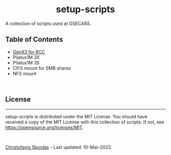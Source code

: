 <h1 align="center">setup-scripts</h1>

A collection of scripts used at GSECARS.

## Table of Contents
- [GenX3 for RCC](https://github.com/GSECARS/setup-scripts/blob/main/genx3/genx.md)
- Pilatus1M 3X
- Pilatus1M 3S
- CIFS mount for SMB shares
- NFS mount

<br />

## License

---

setup-scripts is distributed under the MIT License. You should have received 
a copy of the MIT License with this collection of scripts.  If not, see 
<https://opensource.org/licenses/MIT>.

<br />

[Christofanis Skordas](mailto:skordasc@uchicago.edu) - Last updated: 10-Mar-2022 
